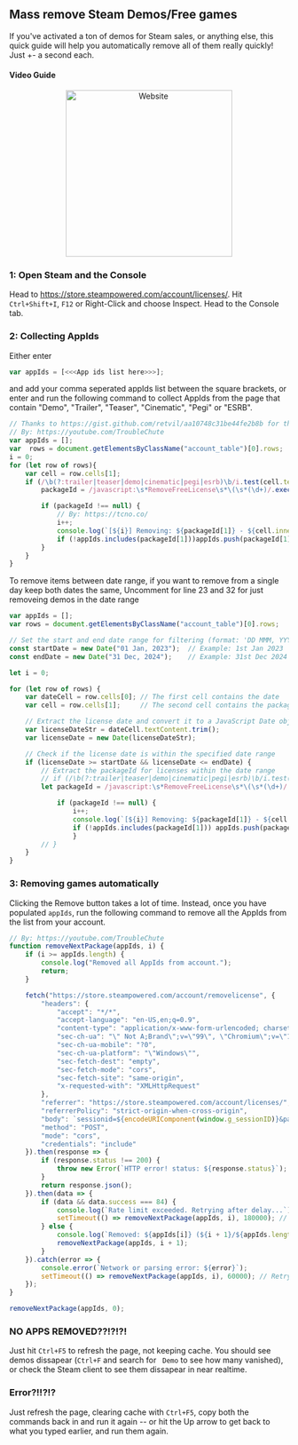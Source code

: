 ## Mass remove Steam Demos/Free games
If you've activated a ton of demos for Steam sales, or anything else, this quick guide will help you automatically remove all of them really quickly! Just +- a second each.

#### Video Guide
<p align="center">
	<a href="https://youtu.be/bikDH7DQKgs">
	    <img alt="Website" src="https://i.imgur.com/vwGmRBX.png" target="_blank" height=300">
	</a>
</p>
												
### 1: Open Steam and the Console
Head to https://store.steampowered.com/account/licenses/.
Hit `Ctrl+Shift+I`, `F12` or Right-Click and choose Inspect.
Head to the Console tab.

### 2: Collecting AppIds
Either enter 
```js
var appIds = [<<<App ids list here>>>];
```
and add your comma seperated appIds list between the square brackets, or enter and run the following command to collect AppIds from the page that contain "Demo", "Trailer", "Teaser", "Cinematic", "Pegi" or "ESRB".
```js
// Thanks to https://gist.github.com/retvil/aa10748c31be44fe2b8b for the REGEX
// By: https://youtube.com/TroubleChute
var appIds = [];
var  rows = document.getElementsByClassName("account_table")[0].rows;
i = 0;
for (let row of rows){
    var cell = row.cells[1];
    if (/\b(?:trailer|teaser|demo|cinematic|pegi|esrb)\b/i.test(cell.textContent)) {
        packageId = /javascript:\s*RemoveFreeLicense\s*\(\s*(\d+)/.exec(cell.innerHTML);

        if (packageId !== null) {
            // By: https://tcno.co/
            i++;
            console.log(`[${i}] Removing: ${packageId[1]} - ${cell.innerHTML.split("</div>")[1].trim()}`);
            if (!appIds.includes(packageId[1]))appIds.push(packageId[1]);
        }
    }
}
```
To remove items between date range, if you want to remove from a single day keep both dates the same, Uncomment for line 23 and 32 for just removeing demos in the date range
```js
var appIds = [];
var rows = document.getElementsByClassName("account_table")[0].rows;

// Set the start and end date range for filtering (format: 'DD MMM, YYYY')
const startDate = new Date("01 Jan, 2023");  // Example: 1st Jan 2023
const endDate = new Date("31 Dec, 2024");    // Example: 31st Dec 2024

let i = 0;

for (let row of rows) {
    var dateCell = row.cells[0]; // The first cell contains the date
    var cell = row.cells[1];     // The second cell contains the package details

    // Extract the license date and convert it to a JavaScript Date object
    var licenseDateStr = dateCell.textContent.trim();
    var licenseDate = new Date(licenseDateStr);

    // Check if the license date is within the specified date range
    if (licenseDate >= startDate && licenseDate <= endDate) {
        // Extract the packageId for licenses within the date range
        // if (/\b(?:trailer|teaser|demo|cinematic|pegi|esrb)\b/i.test(cell.textContent)) {
        let packageId = /javascript:\s*RemoveFreeLicense\s*\(\s*(\d+)/.exec(cell.innerHTML);

            if (packageId !== null) {
                i++;
                console.log(`[${i}] Removing: ${packageId[1]} - ${cell.innerHTML.split("</div>")[1].trim()} (Date: ${licenseDateStr})`);
                if (!appIds.includes(packageId[1])) appIds.push(packageId[1]);
                }
        // }
    }
}
```

### 3: Removing games automatically
Clicking the Remove button takes a lot of time. Instead, once you have populated `appIds`, run the following command to remove all the AppIds from the list from your account.
```js
// By: https://youtube.com/TroubleChute
function removeNextPackage(appIds, i) {
    if (i >= appIds.length) {
        console.log("Removed all AppIds from account.");
        return;
    }

    fetch("https://store.steampowered.com/account/removelicense", {
        "headers": {
            "accept": "*/*",
            "accept-language": "en-US,en;q=0.9",
            "content-type": "application/x-www-form-urlencoded; charset=UTF-8",
            "sec-ch-ua": "\" Not A;Brand\";v=\"99\", \"Chromium\";v=\"102\", \"Google Chrome\";v=\"102\"",
            "sec-ch-ua-mobile": "?0",
            "sec-ch-ua-platform": "\"Windows\"",
            "sec-fetch-dest": "empty",
            "sec-fetch-mode": "cors",
            "sec-fetch-site": "same-origin",
            "x-requested-with": "XMLHttpRequest"
        },
        "referrer": "https://store.steampowered.com/account/licenses/",
        "referrerPolicy": "strict-origin-when-cross-origin",
        "body": `sessionid=${encodeURIComponent(window.g_sessionID)}&packageid=${appIds[i]}`,
        "method": "POST",
        "mode": "cors",
        "credentials": "include"
    }).then(response => {
        if (response.status !== 200) {
            throw new Error(`HTTP error! status: ${response.status}`);
        }
        return response.json();
    }).then(data => {
        if (data && data.success === 84) {
            console.log(`Rate limit exceeded. Retrying after delay...`);
            setTimeout(() => removeNextPackage(appIds, i), 180000); // Retry after 180 seconds
        } else {
            console.log(`Removed: ${appIds[i]} (${i + 1}/${appIds.length})`);
            removeNextPackage(appIds, i + 1);
        }
    }).catch(error => {
        console.error(`Network or parsing error: ${error}`);
        setTimeout(() => removeNextPackage(appIds, i), 60000); // Retry after 60 seconds on network error
    });
}

removeNextPackage(appIds, 0);
```

### NO APPS REMOVED??!?!?!
Just hit `Ctrl+F5` to refresh the page, not keeping cache. You should see demos dissapear (`Ctrl+F` and search for ` Demo` to see how many vanished), or check the Steam client to see them dissapear in near realtime.

### Error?!!?!?
Just refresh the page, clearing cache with `Ctrl+F5`, copy both the commands back in and run it again -- or hit the Up arrow to get back to what you typed earlier, and run them again.
